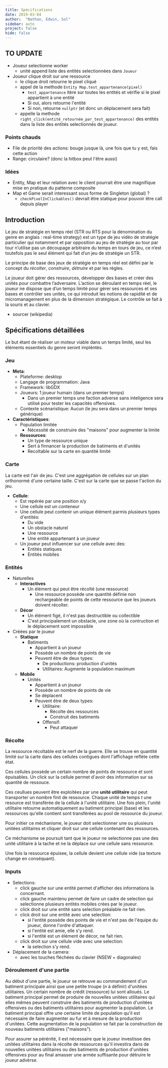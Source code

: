 ```yaml
---
title: Spécifications
date: 2019-03-04
author:  "Nathan, Edwin, Sol"
sidebar: auto
project: false
hide: false
---
```


## TO UPDATE

* Joueur selectionne worker
  * unité append liste des entités selectionnées dans `Joueur`
* Joueur clique droit sur une ressource
  * le clique droit retourne le pixel cliqué
  * appel de la methode `Entity Map.test_appartenance(pixel)`
    * `test_appartenance` itère sur toutes les entités et vérifie si le pixel appartient à une entité
    * Si oui, alors retourne l'entité
    * Si non, retourne `nullptr` (et donc un déplacement sera fait)
  * appelle la methode `right_click(entité_retournée_par_test_appartenance)` des entités dans la liste des entités selectionnés de joueur.


### Points chauds

* File de priorité des actions: bouge jusque là, une fois que tu y est, fais cette action
* Range: circulaire? (donc la hitbox peut l'être aussi)

### Idées

* Entity, Map et leur relation avec le client pourrait être une magnifique mise en pratique du patterne composite
* Map et Game serait interessant sous forme de Singleton (global) ?
  * `checkPixelInClickables()` devrait être statique pour pouvoir être call depuis player

## Introduction

Le jeu de stratégie en temps réel (STR ou RTS pour la dénomination du genre en anglais : real-time strategy) est un type de jeu vidéo de stratégie particulier qui notamment et par opposition au jeu de stratégie au tour par tour n’utilise pas un découpage arbitraire du temps en tours de jeu, ce n’est toutefois pas le seul élément qui fait d’un jeu de stratégie un STR.

Le principe de base des jeux de stratégie en temps réel est défini par le concept du _récolter_, _construire_, _détruire_ et par les règles.

Le joueur doit gérer des ressources, développer des bases et créer des unités pour combattre l’adversaire. 
L’action se déroulant en temps réel, le joueur ne dispose que d’un temps limité pour gérer ses ressources et 
ses bases et contrôler ses unités, ce qui introduit les notions de rapidité et de micromanagement en plus de la 
dimension stratégique. Le contrôle se fait à la souris et au clavier.

* sourcer (wikipedia)

## Spécifications détaillées

Le but étant de réaliser un moteur viable dans un temps limité, seul les éléments essentiels du genre seront impléntés.

### Jeu
* **Meta**:
  * Plateforme: desktop
  * Langage de programmation: Java
  * Framework: libGDX
  * Joueurs: 1 joueur humain (dans un premier temps)
    * Dans un premier temps une faction adverse sans inteligence sera utilisé pour tester les capacités offensives.
  * Contexte scénaristique: Aucun (le jeu sera dans un premier temps générique)
* **Caractéristiques**:
  * Population limitée
    * Nécessité de construire des "maisons" pour augmenter la limite
  * **Ressources**:
    * Un type de ressource unique
    * Sert à finnancer la production de batiments et d'unités
    * Recoltable sur la carte en quantité limité


### Carte
La carte est l'air de jeu. C'est une aggrégation de cellules sur un plan orthonormé d'une certaine taille. C'est sur la carte que se passe l'action du jeu.

* **Cellule**:
  * Est repérée par une position x/y
  * Une cellule est un conteneur
  * Une cellule peut contenir un unique élément parmis plusieurs types d'entités:
    * Du vide
    * Un obstacle naturel
    * Une ressource
    * Une entité appartenant à un joueur
  * Un joueur peut influencer sur une cellule avec des:
    * Entités statiques
    * Entités mobiles

### Entités

* Naturelles
  * **Interactives**
    * Un élément qui peut être récolté (une ressource)
      * Une ressource possède une quantité définie non rechargeable de points de cette ressource que les joueurs doivent récolter.
  * **Décor**
    * Un élément figé, il n'est pas destructible ou collectible
    * C'est principalement un obstacle, une zone où la contruction et le déplacement sont impossible
* Créées par le joueur
  * **Statique**
    * Batiments
      * Appartient à un joueur
      * Possède un nombre de points de vie
      * Peuvent être de deux types:
        * De productions: production d'unités
        * Utilitaires: Augmente la population maximum      
  * **Mobile**
    * Unités
      * Appartient à un joueur
      * Possède un nombre de points de vie
      * Se déplacent
      * Peuvent être de deux types:
        * Utilitaire: 
          * Récolte des ressources
          * Construit des batiments
        * Offensif:
          * Peut attaquer 

### Récolte
La ressource récoltable est le nerf de la guerre. Elle se trouve en quantité limité sur la carte dans des cellules contigues dont l'affichage reflète cette état.

Ces cellules possède un certain nombre de points de ressource et sont épuisables. Un click sur la cellule permet d'avoir des information sur sa quantité de ressouce. 

Ces ceullues peuvent être exploitées par une **unité utilitaire** qui peut transporter un nombre finit de ressource. Chaque unité de temps $t$ une resource est transférée de la cellule à l'unité utilitaire. Une fois plein, l'unité utilitaire retourne automatiquement au batiment principal (base) et les ressources qu'elle contient sont transférées au pool de ressource du joueur. 

Pour initier ce méchanisme, le joueur doit selectionner une ou plusieurs unitées utilitaires et cliquer droit sur une cellule contenant des ressources.

Ce méchanisme se poursuit tant que le joueur ne selectionne pas une des unité utilitaire à la tache et ne la déplace sur une cellule sans ressource.

Une fois la ressource épuisee, la cellule devient une cellule vide (sa texture change en conséquant).

### Inputs

* Selections:
  * click gauche sur une entité permet d'afficher des informations la concernant.
  * click gauche maintenu permet de faire un cadre de selection qui selectionne plusieurs entités mobiles crées par le joueur.
  * click droit sur une entité sans selection préalable ne fait rien.
  * click droit sur une entité avec une selection:
    * si l'entité possède des points de vie et n'est pas de l'équipe du joueur, donne l'ordre d'attaquer.
    * si l'entité est amie, elle s'y rend.
    * si l'entité est un élément de décor, ne fait rien.
  * click droit sur une cellule vide avec une selection:
    * la selection s'y rend.
* Déplacement de la camera:
  * avec les touches fléchées du clavier (NSEW + diagonales)
      
### Déroulement d'une partie

Au début d'une partie, le joueur se retrouve au commandement d'un batiment principale ainsi que une petite troupe ($n$ à définir) d'unitées utilitaires. Un certain nombre de crédit (ressource) lui sont alloués. Le batiment principal permet de produire de nouvelles unitées utilitaires qui elles mêmes peuvent construire des batiments de production d'unitées offensives ou des batiments utilitaires pour augmenter la population. Le batiment principal offre une certaine limite de population qu'il est nécessaire de faire augmenter au fur et à mesure de la production d'unitées. Cette augmentation de la population se fait par la construction de nouveau batiments utilitaires ("maisons").

Pour assurer sa pérénité, il est nécessaire que le joueur investisse des unitées utilitaires dans la récolte de ressources qu'il investira dans de nouvelles unitées utilitaires ou des batiments de production d'unitées offensives pour au final amasser une armée suffisante pour détruire le joueur advèrse.
